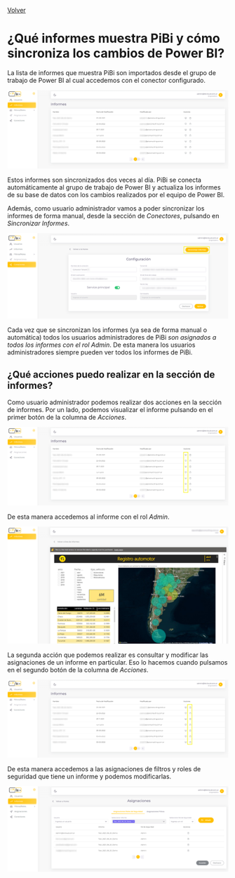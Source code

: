 [Volver](index.md)

# ¿Qué informes muestra PiBi y cómo sincroniza los cambios de Power BI? 

La lista de informes que muestra PiBi son importados desde el grupo de trabajo de Power BI al cual accedemos con el conector configurado. 

![informes1](Media/Informes/Informes.PNG)

Estos informes son sincronizados dos veces al día. PiBi se conecta automáticamente al grupo de trabajo de Power BI y actualiza los informes de su base de datos con los cambios realizados por el equipo de Power BI. 

Además, como usuario administrador vamos a poder sincronizar los informes de forma manual, desde la sección de *Conectores*, pulsando en *Sincronizar Informes*. 

![informes2](Media/Informes/conectores%20sincronizar%20informes.png)

Cada vez que se sincronizan los informes (ya sea de forma manual o automática) todos los usuarios administradores de PiBi *son asignados a todos los informes con el rol Admin*. De esta manera los usuarios administradores siempre pueden ver todos los informes de PiBi. 


## ¿Qué acciones puedo realizar en la sección de informes? 

Como usuario administrador podemos realizar dos acciones en la sección de informes. Por un lado, podemos visualizar el informe pulsando en el primer
botón de la columna de *Acciones*.

![informes3](Media/Informes/Informes%20ver%20embed.png)

De esta manera accedemos al informe con el rol *Admin*.

![informes4](Media/Informes/Informe%20Embedded.PNG)

La segunda acción que podemos realizar es consultar y modificar las asignaciones de un informe en particular. Eso lo hacemos cuando pulsamos en el segundo botón de la columna de *Acciones*.

![informes5](Media/Informes/Informes%20asignaciones.png)

De esta manera accedemos a las asignaciones de filtros y roles de seguridad que tiene un informe y podemos modificarlas.

![informes6](Media/Informes/asignaciones%20de%20un%20informe.png)






